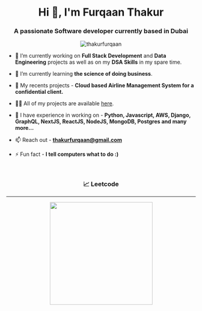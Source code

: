 <h1 align="center">Hi 👋, I'm Furqaan Thakur</h1>
<h3 align="center">A passionate Software developer currently based in Dubai</h3>

<p align="center"><img align="center" src="https://github-readme-streak-stats.herokuapp.com/?user=thakurfurqaan&" alt="thakurfurqaan" /></p>

<!-- <p align="left"> <img src="https://komarev.com/ghpvc/?username=thakurfurqaan&label=Profile%20views&color=0e75b6&style=flat" alt="thakurfurqaan" /> </p> -->

- 🔭 I’m currently working on **Full Stack Development** and **Data Engineering** projects as well as on my **DSA Skills** in my spare time.

- 🌱 I’m currently learning **the science of doing business**.

<!-- - 📄 Everything About me - <a href="https://skyamit.netlify.com/">Know Me</a> -->

- 👨‍ My recents projects - **Cloud based Airline Management System for a confidential client.**

- 👨‍💻 All of my projects are available [here](https://github.com/thakurfurqaan?tab=repositories").

- 💬 I have experience in working on  - **Python, Javascript, AWS, Django, GraphQL, NextJS, ReactJS, NodeJS, MongoDB, Postgres and many more...**

- 📫 Reach out - **[thakurfurqaan@gmail.com](thakurfurqaan@gmail.com)**

<!-- - 📄 Know about my experiences - [My Resume](https://docs.google.com/document/d/17FaJ9ds3jBhxrF7zzrh78v5OQJHis4gZJfAOA_zq9sk/edit?usp=sharing) -->

- ⚡ Fun fact - **I tell computers what to do :)**


<br>

<h3 align="center">&#128200; Leetcode</h3>
<hr>
<p align="center">
<img height="273em" src="https://leetcard.jacoblin.cool/thakurfurqaan?theme=unicorn&font=Arimo&ext=heatmap" />
</p>

<br>

<br>

<!-- <h3 align="center">GitHub Details</h3> -->
<!-- <hr> -->
<!-- <p align="center" ><img align="center" src="https://github-readme-stats.vercel.app/api/top-langs?username=thakurfurqaan&show_icons=true&locale=en&layout=compact" alt="thakurfurqaan" /></p> -->
<!-- <br> -->
<!-- <p align="center">&nbsp;<img align="center" src="https://github-readme-stats.vercel.app/api?username=thakurfurqaan&show_icons=true&locale=en" alt="thakurfurqaan" /></p> -->
<!-- <br> -->
